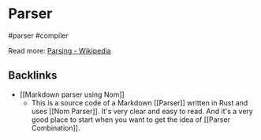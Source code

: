 # Parser

#parser #compiler

Read more: [Parsing - Wikipedia](https://en.m.wikipedia.org/wiki/Parsing)

## Backlinks
* [[Markdown parser using Nom]]
	* This is a source code of a Markdown [[Parser]] written in Rust and uses [[Nom Parser]]. It's very clear and easy to read. And it's a very good place to start when you want to get the idea of [[Parser Combination]].

